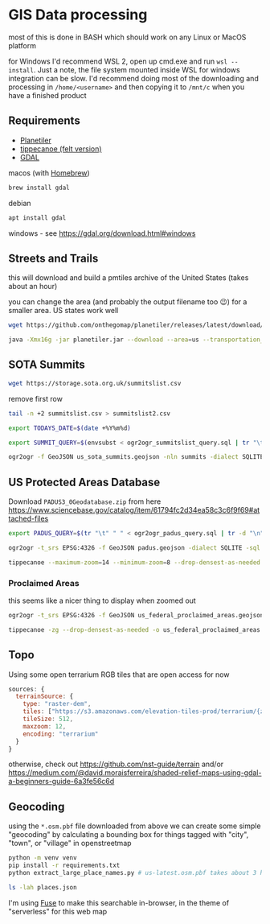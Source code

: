 # GIS Data processing

most of this is done in BASH which should work on any Linux or MacOS platform

for Windows I'd recommend WSL 2, open up cmd.exe and run `wsl --install`. Just a note, the file system mounted inside WSL for windows integration can be slow. I'd recommend doing most of the downloading and processing in `/home/<username>` and then copying it to `/mnt/c` when you have a finished product

## Requirements

- [Planetiler](https://github.com/onthegomap/planetiler)
- [tippecanoe (felt version)](https://github.com/felt/tippecanoe)
- [GDAL](https://gdal.org)

macos (with [Homebrew](https://brew.sh/))
```bash
brew install gdal
```

debian
```bash
apt install gdal
```

windows - see https://gdal.org/download.html#windows


## Streets and Trails

this will download and build a pmtiles archive of the United States (takes about an hour)

you can change the area (and probably the output filename too 😉) for a smaller area.  US states work well
```bash
wget https://github.com/onthegomap/planetiler/releases/latest/download/planetiler.jar

java -Xmx16g -jar planetiler.jar --download --area=us --transportation_z13_paths=true --output=us.pmtiles
```

## SOTA Summits

```bash
wget https://storage.sota.org.uk/summitslist.csv
```

remove first row
```bash
tail -n +2 summitslist.csv > summitslist2.csv
```


```bash
export TODAYS_DATE=$(date +%Y%m%d)

export SUMMIT_QUERY=$(envsubst < ogr2ogr_summitslist_query.sql | tr "\t" " " | tr -d "\n" | tr -s " ")

ogr2ogr -f GeoJSON us_sota_summits.geojson -nln summits -dialect SQLITE -sql "$SUMMIT_QUERY" -oo X_POSSIBLE_NAMES=Longitude -oo Y_POSSIBLE_NAMES=Latitude summitslist2.csv
```

## US Protected Areas Database

Download `PADUS3_0Geodatabase.zip` from here https://www.sciencebase.gov/catalog/item/61794fc2d34ea58c3c6f9f69#attached-files

```bash
export PADUS_QUERY=$(tr "\t" " " < ogr2ogr_padus_query.sql | tr -d "\n" | tr -s " ")

ogr2ogr -t_srs EPSG:4326 -f GeoJSON padus.geojson -dialect SQLITE -sql "$PADUS_QUERY" /vsizip/PADUS3_0Geodatabase.zip/PAD_US3_0.gdb

tippecanoe --maximum-zoom=14 --minimum-zoom=8 --drop-densest-as-needed -o padus.pmtiles padus.geojson
```

### Proclaimed Areas

this seems like a nicer thing to display when zoomed out

```bash
ogr2ogr -t_srs EPSG:4326 -f GeoJSON us_federal_proclaimed_areas.geojson -sql "SELECT Unit_Nm as name, Mang_Name as dept FROM PADUS3_0Proclamation WHERE Mang_Name IN ('DOD', 'NPS', 'USFS')" /vsizip/PADUS3_0Geodatabase.zip/PAD_US3_0.gdb

tippecanoe -zg --drop-densest-as-needed -o us_federal_proclaimed_areas.pmtiles us_federal_proclaimed_areas.geojson
```


## Topo

Using some open terrarium RGB tiles that are open access for now

```js
sources: {
  terrainSource: {
    type: "raster-dem",
    tiles: ["https://s3.amazonaws.com/elevation-tiles-prod/terrarium/{z}/{x}/{y}.png"],
    tileSize: 512,
    maxzoom: 12,
    encoding: "terrarium"
  }
}
```

otherwise, check out https://github.com/nst-guide/terrain and/or https://medium.com/@david.moraisferreira/shaded-relief-maps-using-gdal-a-beginners-guide-6a3fe56c6d

## Geocoding

using the `*.osm.pbf` file downloaded from above we can create some simple "geocoding" by calculating a bounding box for things tagged with "city", "town", or "village" in openstreetmap

```bash
python -m venv venv
pip install -r requirements.txt
python extract_large_place_names.py # us-latest.osm.pbf takes about 3 hours on my laptop, it's not super efficient

ls -lah places.json
```

I'm using [Fuse](https://www.fusejs.io/) to make this searchable in-browser, in the theme of "serverless" for this web map
